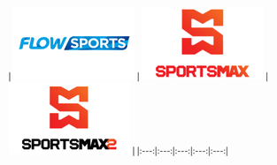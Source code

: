 | ![](https://raw.githubusercontent.com/RevGear/logo/master/Countries/JM/Flow-Sports.png) | ![](https://raw.githubusercontent.com/RevGear/logo/master/Countries/JM/Sports-Max.png) | ![](https://raw.githubusercontent.com/RevGear/logo/master/Countries/JM/Sports-Max2.png)  | 
|:---:|:---:|:---:|:---:|:---:| 
